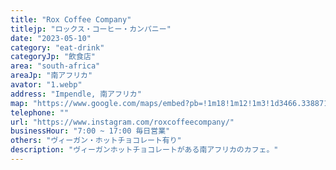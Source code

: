```yaml
---
title: "Rox Coffee Company"
titlejp: "ロックス・コーヒー・カンパニー"
date: "2023-05-10"
category: "eat-drink"
categoryJp: "飲食店"
area: "south-africa"
areaJp: "南アフリカ"
avator: "1.webp"
address: "Impendle, 南アフリカ"
map: "https://www.google.com/maps/embed?pb=!1m18!1m12!1m3!1d3466.338871163616!2d30.0252707!3d-29.680953499999998!2m3!1f0!2f0!3f0!3m2!1i1024!2i768!4f13.1!3m3!1m2!1s0x1ef419f2b1d91d97%3A0x2d9cc846536e4cc5!2sRox%20Coffee%20Company!5e0!3m2!1sja!2sus!4v1709710825005!5m2!1sja!2sus"
telephone: ""
url: "https://www.instagram.com/roxcoffeecompany/"
businessHour: "7:00 ~ 17:00 毎日営業"
others: "ヴィーガン・ホットチョコレート有り"
description: "ヴィーガンホットチョコレートがある南アフリカのカフェ。"
---
```

